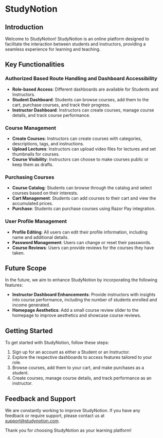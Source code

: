 # StudyNotion

## Introduction
Welcome to StudyNotion! StudyNotion is an online platform designed to facilitate the interaction between students and instructors, providing a seamless experience for learning and teaching.

## Key Functionalities

### Authorized Based Route Handling and Dashboard Accessibility
- **Role-based Access**: Different dashboards are available for Students and Instructors.
- **Student Dashboard**: Students can browse courses, add them to the cart, purchase courses, and track their progress.
- **Instructor Dashboard**: Instructors can create courses, manage course details, and track course performance.

### Course Management
- **Create Courses**: Instructors can create courses with categories, descriptions, tags, and instructions.
- **Upload Lectures**: Instructors can upload video files for lectures and set thumbnails for courses.
- **Course Visibility**: Instructors can choose to make courses public or keep them as drafts.

### Purchasing Courses
- **Course Catalog**: Students can browse through the catalog and select courses based on their interests.
- **Cart Management**: Students can add courses to their cart and view the accumulated prices.
- **Purchase**: Students can purchase courses using Razor Pay integration.

### User Profile Management
- **Profile Editing**: All users can edit their profile information, including name and additional details.
- **Password Management**: Users can change or reset their passwords.
- **Course Reviews**: Users can provide reviews for the courses they have taken.

## Future Scope
In the future, we aim to enhance StudyNotion by incorporating the following features:
- **Instructor Dashboard Enhancements**: Provide instructors with insights into course performance, including the number of students enrolled and income generated.
- **Homepage Aesthetics**: Add a small course review slider to the homepage to improve aesthetics and showcase course reviews.

## Getting Started
To get started with StudyNotion, follow these steps:
1. Sign up for an account as either a Student or an Instructor.
2. Explore the respective dashboards to access features tailored to your role.
3. Browse courses, add them to your cart, and make purchases as a student.
4. Create courses, manage course details, and track performance as an instructor.

## Feedback and Support
We are constantly working to improve StudyNotion. If you have any feedback or require support, please contact us at [support@studynotion.com](mailto:support@studynotion.com).

Thank you for choosing StudyNotion as your learning platform!
